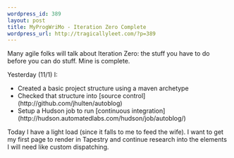```yaml
--- 
wordpress_id: 389
layout: post
title: MyProgWriMo - Iteration Zero Complete
wordpress_url: http://tragicallyleet.com/?p=389
---
```

Many agile folks will talk about Iteration Zero: the stuff you have to do before you can do stuff. Mine is complete.

Yesterday (11/1) I:

<ul>
	<li>Created a basic project structure using a maven archetype</li>
	<li>Checked that structure into [source control](http://github.com/jhulten/autoblog)</li>
	<li>Setup a Hudson job to run [continuous integration](http://hudson.automatedlabs.com/hudson/job/autoblog/)</li>
</ul>

Today I have a light load (since it falls to me to feed the wife). I want to get my first page to render in Tapestry and continue research into the elements I will need like custom dispatching.
